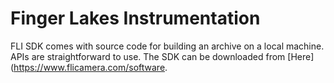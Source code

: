 # Finger Lakes Instrumentation
FLI SDK comes with source code for building an archive on a local machine. APIs are straightforward to use. The SDK can be downloaded from [Here](https://www.flicamera.com/software.

  
